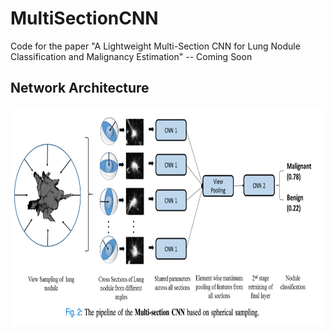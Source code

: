 # MultiSectionCNN
Code for the paper "A Lightweight Multi-Section CNN for Lung Nodule Classification and Malignancy Estimation" -- Coming Soon


Network Architecture
--------------------

<p align="center">
  <img src="pipeline.png" width="640" height="350" />
</p>
